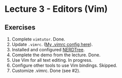 # Lecture 3 - Editors (Vim)

## Exercises

1. Complete `vimtutor`. Done.
2. Update `.vimrc`. ([My .vimrc config here](https://github.com/rbnsl/dotfiles/blob/master/.vimrc)).
3. Installed and configured [NERDTree](https://github.com/preservim/nerdtree).
4. Complete the demo from the lecture. Done.
5. Use Vim for all text editing. In progress.
6. Configure other tools to use Vim bindings. Skipped.
7. Customize .vimrc. Done (see #2).
